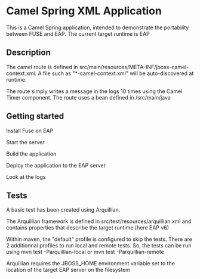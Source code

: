 Camel Spring XML Application
============================

This is a Camel Spring application, intended to demonstrate the portability between FUSE and EAP.
The current target runtime is EAP 


Description
-----------
The camel route is defined in src/main/resources/META-INF/jboss-camel-context.xml.
A file such as "*-camel-context.xml" will be auto-discovered at runtime.

The route simply writes a message in the logs 10 times using the Camel Timer component.
The route uses a bean defined in /src/main/java


Getting started
---------------

Install Fuse on EAP

Start the server

Build the application 

Deploy the application to the EAP server

Look at the logs


Tests
-----

A basic test has been created using Arquillian.

The Arquillian framework is defined in src/test/resources/arquillian.xml and contains properties that describe the target runtime (here EAP v6)

Within maven, the "default" profile is configured to skip the tests.
There are 2 additionnal profiles to run local and remote tests.
So, the tests can be run using mvn test -Parquillian-local or mvn test -Parquillian-remote

Arquillian requires the JBOSS_HOME environment variable set to the location of the target EAP server on the filesystem



